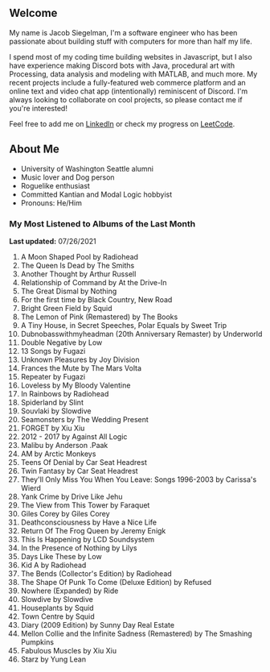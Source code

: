 
## Welcome
My name is Jacob Siegelman, I'm a software engineer who has been passionate about building stuff with computers for more than half my life.

I spend most of my coding time building websites in Javascript, but I also have experience making Discord bots with Java, procedural art with Processing, data analysis and modeling with MATLAB, and much more. My recent projects include a fully-featured web commerce platform and an online text and video chat app (intentionally) reminiscent of Discord. I'm always looking to collaborate on cool projects, so please contact me if you're interested!

Feel free to add me on [LinkedIn](https://www.linkedin.com/in/jacob-siegelman/) or check my progress on [LeetCode](https://leetcode.com/jsiegelman/).

## About Me
- University of Washington Seattle alumni
- Music lover and Dog person
- Roguelike enthusiast
- Committed Kantian and Modal Logic hobbyist
- Pronouns: He/Him

### My Most Listened to Albums of the Last Month
**Last updated:** 07/26/2021 <!-- lfm -->   
1. <!-- lfm -->A Moon Shaped Pool by Radiohead  
2. <!-- lfm -->The Queen Is Dead by The Smiths  
3. <!-- lfm -->Another Thought by Arthur Russell  
4. <!-- lfm -->Relationship of Command by At the Drive-In  
5. <!-- lfm -->The Great Dismal by Nothing  
6. <!-- lfm -->For the first time by Black Country, New Road  
7. <!-- lfm -->Bright Green Field by Squid  
8. <!-- lfm -->The Lemon of Pink (Remastered) by The Books  
9. <!-- lfm -->A Tiny House, in Secret Speeches, Polar Equals by Sweet Trip  
10. <!-- lfm -->Dubnobasswithmyheadman (20th Anniversary Remaster) by Underworld  
11. <!-- lfm -->Double Negative by Low  
12. <!-- lfm -->13 Songs by Fugazi  
13. <!-- lfm -->Unknown Pleasures by Joy Division  
14. <!-- lfm -->Frances the Mute by The Mars Volta  
15. <!-- lfm -->Repeater by Fugazi  
16. <!-- lfm -->Loveless by My Bloody Valentine  
17. <!-- lfm -->In Rainbows by Radiohead  
18. <!-- lfm -->Spiderland by Slint  
19. <!-- lfm -->Souvlaki by Slowdive  
20. <!-- lfm -->Seamonsters by The Wedding Present  
21. <!-- lfm -->FORGET by Xiu Xiu  
22. <!-- lfm -->2012 - 2017 by Against All Logic  
23. <!-- lfm -->Malibu by Anderson .Paak  
24. <!-- lfm -->AM by Arctic Monkeys  
25. <!-- lfm -->Teens Of Denial by Car Seat Headrest  
26. <!-- lfm -->Twin Fantasy by Car Seat Headrest  
27. <!-- lfm -->They'll Only Miss You When You Leave: Songs 1996-2003 by Carissa's Wierd  
28. <!-- lfm -->Yank Crime by Drive Like Jehu  
29. <!-- lfm -->The View from This Tower by Faraquet  
30. <!-- lfm -->Giles Corey by Giles Corey  
31. <!-- lfm -->Deathconsciousness by Have a Nice Life  
32. <!-- lfm -->Return Of The Frog Queen by Jeremy Enigk  
33. <!-- lfm -->This Is Happening by LCD Soundsystem  
34. <!-- lfm -->In the Presence of Nothing by Lilys  
35. <!-- lfm -->Days Like These by Low  
36. <!-- lfm -->Kid A by Radiohead  
37. <!-- lfm -->The Bends (Collector's Edition) by Radiohead  
38. <!-- lfm -->The Shape Of Punk To Come (Deluxe Edition) by Refused  
39. <!-- lfm -->Nowhere (Expanded) by Ride  
40. <!-- lfm -->Slowdive by Slowdive  
41. <!-- lfm -->Houseplants by Squid  
42. <!-- lfm -->Town Centre by Squid  
43. <!-- lfm -->Diary (2009 Edition) by Sunny Day Real Estate  
44. <!-- lfm -->Mellon Collie and the Infinite Sadness (Remastered) by The Smashing Pumpkins  
45. <!-- lfm -->Fabulous Muscles by Xiu Xiu  
46. <!-- lfm -->Starz by Yung Lean  
